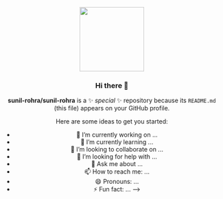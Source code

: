 <div align="center">
 <img src="https://github.com/sunil-rohra/sunil-rohra/assets/82097719/4f65245a-a2e4-4fe1-ba5a-bf5cdaf988a4" width="150px"/> 
 
### Hi there 👋



**sunil-rohra/sunil-rohra** is a ✨ _special_ ✨ repository because its `README.md` (this file) appears on your GitHub profile.

Here are some ideas to get you started:

- 🔭 I’m currently working on ...
- 🌱 I’m currently learning ...
- 👯 I’m looking to collaborate on ...
- 🤔 I’m looking for help with ...
- 💬 Ask me about ...
- 📫 How to reach me: ...
- 😄 Pronouns: ...
- ⚡ Fun fact: ...
-->
